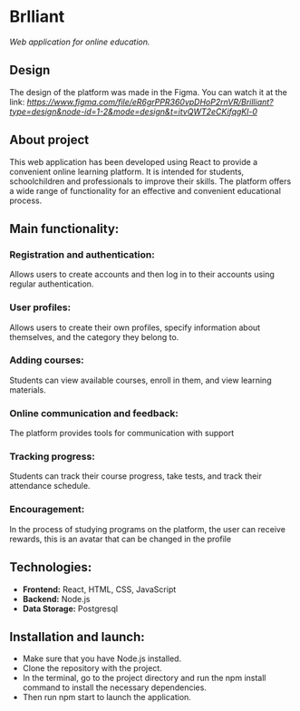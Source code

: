 # Brlliant

*Web application for online education.*

## Design

The design of the platform was made in the Figma. You can watch it at the link: *https://www.figma.com/file/eR6grPPR360vpDHoP2rnVR/Brilliant?type=design&node-id=1-2&mode=design&t=itvQWT2eCKifqgKl-0*

## About project

This web application has been developed using React to provide a convenient online learning platform. It is intended for students, schoolchildren and professionals to improve their skills. The platform offers a wide range of functionality for an effective and convenient educational process.

## Main functionality:

### Registration and authentication:

Allows users to create accounts and then log in to their accounts using regular authentication.

### User profiles:

Allows users to create their own profiles, specify information about themselves, and the category they belong to.

### Adding courses:

Students can view available courses, enroll in them, and view learning materials.

### Online communication and feedback:

The platform provides tools for communication with support

### Tracking progress:

Students can track their course progress, take tests, and track their attendance schedule.

### Encouragement:

In the process of studying programs on the platform, the user can receive rewards, this is an avatar that can be changed in the profile

## Technologies:

* **Frontend:** React, HTML, CSS, JavaScript
* **Backend:** Node.js
* **Data Storage:** Postgresql

## Installation and launch:

* Make sure that you have Node.js installed.
* Clone the repository with the project.
* In the terminal, go to the project directory and run the npm install command to install the necessary dependencies.
* Then run npm start to launch the application.